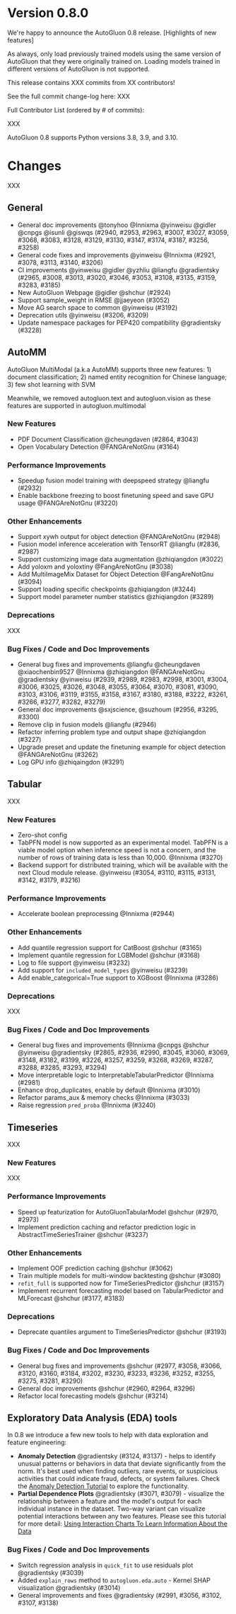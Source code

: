 # Version 0.8.0
We're happy to announce the AutoGluon 0.8 release. [Highlights of new features]

As always, only load previously trained models using the same version of AutoGluon that they were originally trained on. Loading models trained in different versions of AutoGluon is not supported.

This release contains XXX commits from XX contributors!

See the full commit change-log here: XXX

Full Contributor List (ordered by # of commits):

XXX

AutoGluon 0.8 supports Python versions 3.8, 3.9, and 3.10.

# Changes
XXX

## General
* General doc improvements @tonyhoo @Innixma @yinweisu @gidler @cnpgs @isunli @giswqs (#2940, #2953, #2963, #3007, #3027, #3059, #3068, #3083, #3128, #3129, #3130, #3147, #3174, #3187, #3256, #3258)
* General code fixes and improvements @yinweisu @Innixma (#2921, #3078, #3113, #3140, #3206)
* CI improvements @yinweisu @gidler @yzhliu @liangfu @gradientsky (#2965, #3008, #3013, #3020, #3046, #3053, #3108, #3135, #3159, #3283, #3185)
* New AutoGluon Webpage @gidler @shchur (#2924)
* Support sample_weight in RMSE @jjaeyeon (#3052)
* Move AG search space to common @yinweisu (#3192)
* Deprecation utils @yinweisu (#3206, #3209)
* Update namespace packages for PEP420 compatibility @gradientsky (#3228)


## AutoMM
AutoGluon MultiModal (a.k.a AutoMM) supports three new features: 1) document classification; 2) named entity recognition for Chinese language; 3) few shot learning with SVM

Meanwhile, we removed autogluon.text and autogluon.vision as these features are supported in autogluon.multimodal

### New Features
* PDF Document Classification @cheungdaven (#2864, #3043)
* Open Vocabulary Detection @FANGAreNotGnu (#3164)
### Performance Improvements
* Speedup fusion model training with deepspeed strategy @liangfu (#2932)
* Enable backbone freezing to boost finetuning speed and save GPU usage @FANGAreNotGnu (#3220)
### Other Enhancements
* Support xywh output for object detection @FANGAreNotGnu (#2948)
* Fusion model inference acceleration with TensorRT @liangfu (#2836, #2987)
* Support customizing image data augmentation @zhiqiangdon (#3022)
* Add yoloxm and yoloxtiny @FangAreNotGnu (#3038)
* Add MultiImageMix Dataset for Object Detection @FangAreNotGnu (#3094)
* Support loading specific checkpoints @zhiqiangdon (#3244)
* Support model parameter number statistics @zhiqiangdon (#3289)
### Deprecations
XXX
### Bug Fixes / Code and Doc Improvements
* General bug fixes and improvements @liangfu @cheungdaven @xiaochenbin9527 @Innixma @zhiqiangdon @FANGAreNotGnu @gradientsky @yinweisu (#2939, #2989,  #2983, #2998, #3001, #3004, #3006, #3025, #3026, #3048, #3055, #3064, #3070, #3081, #3090, #3103, #3106, #3119, #3155, #3158, #3167, #3180, #3188, #3222, #3261, #3266, #3277, #3282, #3279)
* General doc improvements @sxjscience, @suzhoum (#2956, #3295, #3300)
* Remove clip in fusion models @liangfu (#2946)
* Refactor inferring problem type and output shape @zhiqiangdon (#3227)
* Upgrade preset and update the finetuning example for object detection @FANGAreNotGnu (#3262)
* Log GPU info @zhiqaingdon (#3291)


## Tabular
XXX
### New Features
* Zero-shot config
* TabPFN model is now supported as an experimental model. TabPFN is a viable model option when inference speed is not a concern, and the number of rows of training data is less than 10,000. @Innixma (#3270)
* Backend support for distributed training, which will be available with the next Cloud module release. @yinweisu (#3054, #3110, #3115, #3131, #3142, #3179, #3216)
### Performance Improvements
* Accelerate boolean preprocessing @Innixma (#2944)
### Other Enhancements
* Add quantile regression support for CatBoost @shchur (#3165)
* Implement quantile regression for LGBModel @shchur (#3168)
* Log to file support @yinweisu (#3232)
* Add support for `included_model_types` @yinweisu (#3239)
* Add enable_categorical=True support to XGBoost @Innixma (#3286)
### Deprecations
XXX
### Bug Fixes / Code and Doc Improvements
* General bug fixes and improvements @Innixma @cnpgs @shchur @yinweisu @gradientsky (#2865, #2936, #2990, #3045, #3060, #3069, #3148, #3182, #3199, #3226, #3257, #3259, #3268, #3269, #3287, #3288, #3285, #3293, #3294)
* Move interpretable logic to InterpretableTabularPredictor @Innixma (#2981)
* Enhance drop_duplicates, enable by default @Innixma (#3010)
* Refactor params_aux & memory checks @Innixma (#3033)
* Raise regression `pred_proba` @Innixma (#3240)


## Timeseries
XXX
### New Features
XXX
### Performance Improvements
* Speed up featurization for AutoGluonTabularModel @shchur (#2970, #2973)
* Implement prediction caching and refactor prediction logic in AbstractTimeSeriesTrainer @shchur (#3237)
### Other Enhancements
* Implement OOF prediction caching @shchur (#3062)
* Train multiple models for multi-window backtesting @shchur (#3080)
* `refit_full` is supported now for TimeSeriesPredictor @shchur (#3157)
* Implement recurrent forecasting model based on TabularPredictor and MLForecast @shchur (#3177, #3183)
### Deprecations
* Deprecate quantiles argument to TimeSeriesPredictor @shchur (#3193)
### Bug Fixes / Code and Doc Improvements
* General bug fixes and improvements @shchur (#2977, #3058, #3066, #3120, #3160, #3184, #3202, #3230, #3233, #3236, #3252, #3255, #3275, #3281, #3290)
* General doc improvements @shchur (#2960, #2964, #3296)
* Refactor local forecasting models @shchur (#3214)


## Exploratory Data Analysis (EDA) tools
In 0.8 we introduce a few new tools to help with data exploration and feature engineering:
* **Anomaly Detection** @gradientsky (#3124, #3137) - helps to identify unusual patterns or behaviors in data that deviate significantly from the norm.  It's best used when finding outliers, rare events, or suspicious activities that could indicate fraud, defects, or system failures. Check the [Anomaly Detection Tutorial](https://auto.gluon.ai/dev/tutorials/eda/eda-auto-anomaly-detection.html) to explore the functionality.
* **Partial Dependence Plots** @gradientsky (#3071, #3079) -  visualize the relationship between a feature and the model's output for each individual instance in the dataset. Two-way variant can visualize potential interactions between any two features. Please see this tutorial for more detail: [Using Interaction Charts To Learn Information About the Data](https://auto.gluon.ai/dev/tutorials/eda/eda-auto-analyze-interaction.html#using-interaction-charts-to-learn-information-about-the-data)
### Bug Fixes / Code and Doc Improvements
* Switch regression analysis in `quick_fit` to use residuals plot @gradientsky (#3039)
* Added `explain_rows` method to `autogluon.eda.auto` - Kernel SHAP visualization @gradientsky (#3014)
* General improvements and fixes @gradientsky (#2991, #3056, #3102, #3107, #3138)
